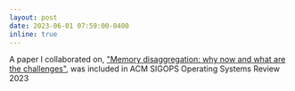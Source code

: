 ```yaml
---
layout: post
date: 2023-06-01 07:59:00-0400
inline: true
---
```


A paper I collaborated on, ["Memory disaggregation: why now and what are the challenges"](https://dl.acm.org/doi/10.1145/3606557.3606563), was included in ACM SIGOPS Operating Systems Review 2023
